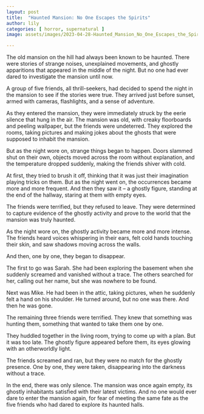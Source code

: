 ```yaml
---
layout: post
title:  "Haunted Mansion: No One Escapes the Spirits"
author: lily
categories: [ horror, supernatural ]
image: assets/images/2023-04-28-Haunted_Mansion_No_One_Escapes_the_Spirits.png

---
```

The old mansion on the hill had always been known to be haunted. There were stories of strange noises, unexplained movements, and ghostly apparitions that appeared in the middle of the night. But no one had ever dared to investigate the mansion until now.

A group of five friends, all thrill-seekers, had decided to spend the night in the mansion to see if the stories were true. They arrived just before sunset, armed with cameras, flashlights, and a sense of adventure.

As they entered the mansion, they were immediately struck by the eerie silence that hung in the air. The mansion was old, with creaky floorboards and peeling wallpaper, but the friends were undeterred. They explored the rooms, taking pictures and making jokes about the ghosts that were supposed to inhabit the mansion.

But as the night wore on, strange things began to happen. Doors slammed shut on their own, objects moved across the room without explanation, and the temperature dropped suddenly, making the friends shiver with cold.

At first, they tried to brush it off, thinking that it was just their imagination playing tricks on them. But as the night went on, the occurrences became more and more frequent. And then they saw it – a ghostly figure, standing at the end of the hallway, staring at them with empty eyes.

The friends were terrified, but they refused to leave. They were determined to capture evidence of the ghostly activity and prove to the world that the mansion was truly haunted.

As the night wore on, the ghostly activity became more and more intense. The friends heard voices whispering in their ears, felt cold hands touching their skin, and saw shadows moving across the walls.

And then, one by one, they began to disappear.

The first to go was Sarah. She had been exploring the basement when she suddenly screamed and vanished without a trace. The others searched for her, calling out her name, but she was nowhere to be found.

Next was Mike. He had been in the attic, taking pictures, when he suddenly felt a hand on his shoulder. He turned around, but no one was there. And then he was gone.

The remaining three friends were terrified. They knew that something was hunting them, something that wanted to take them one by one.

They huddled together in the living room, trying to come up with a plan. But it was too late. The ghostly figure appeared before them, its eyes glowing with an otherworldly light.

The friends screamed and ran, but they were no match for the ghostly presence. One by one, they were taken, disappearing into the darkness without a trace.

In the end, there was only silence. The mansion was once again empty, its ghostly inhabitants satisfied with their latest victims. And no one would ever dare to enter the mansion again, for fear of meeting the same fate as the five friends who had dared to explore its haunted halls.
